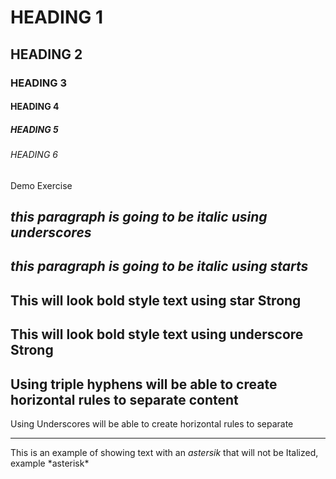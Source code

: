 <!--HEADING-->

# HEADING 1
## HEADING 2
### HEADING 3
#### HEADING 4
##### HEADING 5
###### HEADING 6 
Demo Exercise

<!--Italics-->
_this paragraph is going to be italic using underscores_
---
*this paragraph is going to be italic using starts*
---
<!--Strong-->
This will look bold style text using star **Strong**
---
This will look bold style text using underscore __Strong__
---
<!--Horizontal Rule-->
Using triple hyphens will be able to create horizontal rules to separate content
---
Using Underscores will be able to create horizontal rules to separate
___

<!--Escape Character using backslash-->
This is an example of showing text with an *astersik* that will not be Italized, example \*asterisk*

